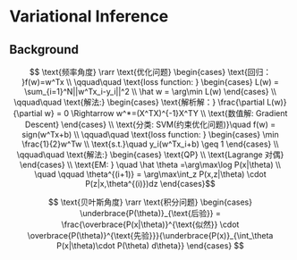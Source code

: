 # Variational Inference

##  Background

$$
\text{频率角度} \rarr \text{优化问题}
\begin{cases}
\text{回归： }f(w)=w^Tx  \\
\qquad\quad \text{loss function: } 
\begin{cases} 
    L(w) = \sum_{i=1}^N||w^Tx_i-y_i||^2 \\
    \hat w = \arg\min L(w) 
\end{cases} \\
\qquad\quad \text{解法:} 
    \begin{cases} 
        \text{解析解：} 
        \frac{\partial L(w)}{\partial w} = 0 \Rightarrow w^*=(X^TX)^{-1}X^TY \\
        \text{数值解: Gradient Descent} 
    \end{cases} \\
\text{分类: SVM(约束优化问题)}\quad f(w) = sign(w^Tx+b) \\
\qquad\quad \text{loss function: } 
\begin{cases} 
    \min \frac{1}{2}w^Tw \\
    \text{s.t.}\quad y_i(w^Tx_i+b) \geq 1
\end{cases} \\
\qquad\quad \text{解法:} 
    \begin{cases} 
        \text{QP} \\
        \text{Lagrange 对偶} 
    \end{cases} \\
\text{EM: } \quad \hat \theta =\arg\max\log P(x|\theta) \\
\quad \qquad \theta^{(i+1)} = \arg\max\int_z P(x,z|\theta) \cdot P(z|x,\theta^{(i)})dz
\end{cases}$$


$$
\text{贝叶斯角度} \rarr \text{积分问题} 
\begin{cases}
\underbrace{P(\theta)}_{\text{后验}} = 
\frac{\overbrace{P(x|\theta)}^{\text{似然}} \cdot 
\overbrace{P(\theta)}^{\text{先验}}}{\underbrace{P(x)}_{\int_\theta P(x|\theta)\cdot P(\theta) d\theta}}
\end{cases}
$$

